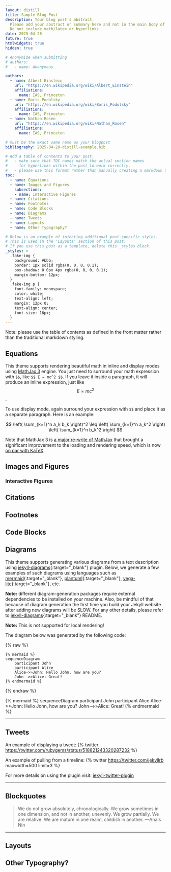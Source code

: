```yaml
---
layout: distill
title: Sample Blog Post
description: Your blog post's abstract.
  Please add your abstract or summary here and not in the main body of your text. 
  Do not include math/latex or hyperlinks.
date: 2025-04-28
future: true
htmlwidgets: true
hidden: true

# Anonymize when submitting
# authors:
#   - name: Anonymous

authors:
  - name: Albert Einstein
    url: "https://en.wikipedia.org/wiki/Albert_Einstein"
    affiliations:
      name: IAS, Princeton
  - name: Boris Podolsky
    url: "https://en.wikipedia.org/wiki/Boris_Podolsky"
    affiliations:
      name: IAS, Princeton
  - name: Nathan Rosen
    url: "https://en.wikipedia.org/wiki/Nathan_Rosen"
    affiliations:
      name: IAS, Princeton

# must be the exact same name as your blogpost
bibliography: 2025-04-28-distill-example.bib  

# Add a table of contents to your post.
#   - make sure that TOC names match the actual section names
#     for hyperlinks within the post to work correctly. 
#   - please use this format rather than manually creating a markdown table of contents.
toc:
  - name: Equations
  - name: Images and Figures
    subsections:
    - name: Interactive Figures
  - name: Citations
  - name: Footnotes
  - name: Code Blocks
  - name: Diagrams
  - name: Tweets
  - name: Layouts
  - name: Other Typography?

# Below is an example of injecting additional post-specific styles.
# This is used in the 'Layouts' section of this post.
# If you use this post as a template, delete this _styles block.
_styles: >
  .fake-img {
    background: #bbb;
    border: 1px solid rgba(0, 0, 0, 0.1);
    box-shadow: 0 0px 4px rgba(0, 0, 0, 0.1);
    margin-bottom: 12px;
  }
  .fake-img p {
    font-family: monospace;
    color: white;
    text-align: left;
    margin: 12px 0;
    text-align: center;
    font-size: 16px;
  }
---
```


Note: please use the table of contents as defined in the front matter rather than the traditional markdown styling.

## Equations

This theme supports rendering beautiful math in inline and display modes using [MathJax 3](https://www.mathjax.org/) engine.
You just need to surround your math expression with `$$`, like `$$ E = mc^2 $$`.
If you leave it inside a paragraph, it will produce an inline expression, just like $$ E = mc^2 $$.

To use display mode, again surround your expression with `$$` and place it as a separate paragraph.
Here is an example:

$$
\left( \sum_{k=1}^n a_k b_k \right)^2 \leq \left( \sum_{k=1}^n a_k^2 \right) \left( \sum_{k=1}^n b_k^2 \right)
$$

Note that MathJax 3 is [a major re-write of MathJax](https://docs.mathjax.org/en/latest/upgrading/whats-new-3.0.html) 
that brought a significant improvement to the loading and rendering speed, which is now 
[on par with KaTeX](http://www.intmath.com/cg5/katex-mathjax-comparison.php).


## Images and Figures


### Interactive Figures

## Citations


## Footnotes

## Code Blocks



## Diagrams

This theme supports generating various diagrams from a text description using [jekyll-diagrams](https://github.com/zhustec/jekyll-diagrams){:target="\_blank"} plugin.
Below, we generate a few examples of such diagrams using languages such as [mermaid](https://mermaid-js.github.io/mermaid/){:target="\_blank"}, [plantuml](https://plantuml.com/){:target="\_blank"}, [vega-lite](https://vega.github.io/vega-lite/){:target="\_blank"}, etc.

**Note:** different diagram-generation packages require external dependencies to be installed on your machine.
Also, be mindful of that because of diagram generation the first time you build your Jekyll website after adding new diagrams will be SLOW.
For any other details, please refer to [jekyll-diagrams](https://github.com/zhustec/jekyll-diagrams){:target="\_blank"} README.

**Note:** This is not supported for local rendering! 

The diagram below was generated by the following code:

{% raw %}
```
{% mermaid %}
sequenceDiagram
    participant John
    participant Alice
    Alice->>John: Hello John, how are you?
    John-->>Alice: Great!
{% endmermaid %}
```
{% endraw %}

{% mermaid %}
sequenceDiagram
participant John
participant Alice
Alice->>John: Hello John, how are you?
John-->>Alice: Great!
{% endmermaid %}

***

## Tweets

An example of displaying a tweet:
{% twitter https://twitter.com/rubygems/status/518821243320287232 %}

An example of pulling from a timeline:
{% twitter https://twitter.com/jekyllrb maxwidth=500 limit=3 %}

For more details on using the plugin visit: [jekyll-twitter-plugin](https://github.com/rob-murray/jekyll-twitter-plugin)

***

## Blockquotes

<blockquote>
    We do not grow absolutely, chronologically. We grow sometimes in one dimension, and not in another, unevenly. We grow partially. We are relative. We are mature in one realm, childish in another.
    —Anais Nin
</blockquote>

***

## Layouts

## Other Typography?
